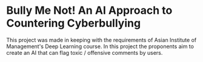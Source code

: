 # Bully Me Not! An AI Approach to Countering Cyberbullying
This project was made in keeping with the requirements of Asian Institute of Management's Deep Learning course. In this project the proponents aim to create an AI that can flag toxic / offensive comments by users.
